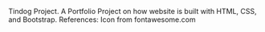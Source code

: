 Tindog Project.
A Portfolio Project on how website is built with HTML, CSS, and Bootstrap.
References:
Icon from fontawesome.com
